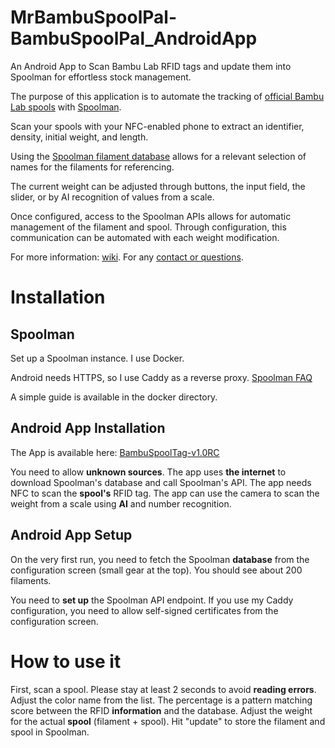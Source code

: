 # MrBambuSpoolPal-BambuSpoolPal_AndroidApp
An Android App to Scan Bambu Lab RFID tags and update them into Spoolman for effortless stock management.


The purpose of this application is to automate the tracking of [official Bambu Lab spools](https://us.store.bambulab.com/collections/bambu-lab-3d-printer-filament?skr=yes) with [Spoolman](https://github.com/Donkie/Spoolman/wiki).

Scan your spools with your NFC-enabled phone to extract an identifier, density, initial weight, and length.

Using the [Spoolman filament database](https://github.com/Donkie/SpoolmanDB) allows for a relevant selection of names for the filaments for referencing.

The current weight can be adjusted through buttons, the input field, the slider, or by AI recognition of values from a scale.

Once configured, access to the Spoolman APIs allows for automatic management of the filament and spool.
Through configuration, this communication can be automated with each weight modification.

For more information: [wiki](https://github.com/MrBambuSpoolPal/MrBambuSpoolPal-BambuSpoolPal_AndroidApp/wiki).
For any [contact or questions](https://github.com/MrBambuSpoolPal/MrBambuSpoolPal-BambuSpoolPal_AndroidApp/issues).

# Installation

## Spoolman

Set up a Spoolman instance. I use Docker.

Android needs HTTPS, so I use Caddy as a reverse proxy. [Spoolman FAQ](https://github.com/Donkie/Spoolman/wiki/Frequently-Asked-Questions)

A simple guide is available in the docker directory.

## Android App Installation

The App is available here: [BambuSpoolTag-v1.0RC](https://github.com/MrBambuSpoolPal/MrBambuSpoolPal-BambuSpoolPal_AndroidApp/tree/bst_v1_0/releases)

You need to allow **unknown sources**.
The app uses **the internet** to download Spoolman's database and call Spoolman's API.
The app needs NFC to scan the **spool's** RFID tag.
The app can use the camera to scan the weight from a scale using **AI** and number recognition.

## Android App Setup

On the very first run, you need to fetch the Spoolman **database** from the configuration screen (small gear at the top). You should see about 200 filaments.

You need to **set up** the Spoolman API endpoint. If you use my Caddy configuration, you need to allow self-signed certificates from the configuration screen.

# How to use it

First, scan a spool. Please stay at least 2 seconds to avoid **reading errors**.
Adjust the color name from the list. The percentage is a pattern matching score between the RFID **information** and the database.
Adjust the weight for the actual **spool** (filament + spool).
Hit "update" to store the filament and spool in Spoolman.